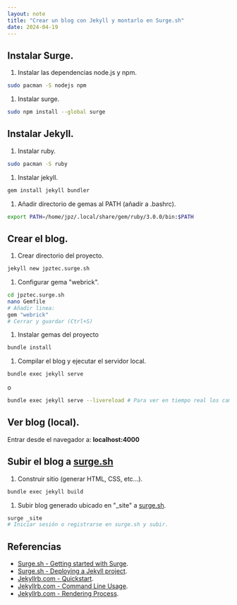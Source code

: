 ```yaml
---
layout: note
title: "Crear un blog con Jekyll y montarlo en Surge.sh"
date: 2024-04-19
---
```


## Instalar Surge.

1. Instalar las dependencias node.js y npm.

```bash
sudo pacman -S nodejs npm
```

1. Instalar surge.

```bash
sudo npm install --global surge
```

## Instalar Jekyll.

1. Instalar ruby.

```bash
sudo pacman -S ruby
```

1. Instalar jekyll.

```bash
gem install jekyll bundler

```

1. Añadir directorio de gemas al PATH (añadir a .bashrc).

```bash
export PATH=/home/jpz/.local/share/gem/ruby/3.0.0/bin:$PATH
```

## Crear el blog.

1. Crear directorio del proyecto.

```bash
jekyll new jpztec.surge.sh
```

1. Configurar gema "webrick".

```bash
cd jpztec.surge.sh
nano Gemfile
# Añadir linea:
gem "webrick"
# Cerrar y guardar (Ctrl+S)
```

1. Instalar gemas del proyecto

```bash
bundle install

```

1. Compilar el blog y ejecutar el servidor local.

```bash
bundle exec jekyll serve
```

o

```bash
bundle exec jekyll serve --livereload # Para ver en tiempo real los cambios.
```

## Ver blog (local).

Entrar desde el navegador a: **localhost:4000**

## Subir el blog a [surge.sh](http://surge.sh/)

1. Construir sitio (generar HTML, CSS, etc...).

```bash
bundle exec jekyll build
```

1. Subir blog generado ubicado en "_site" a [surge.sh](http://surge.sh/).

```bash
surge _site
# Iniciar sesión o registrarse en surge.sh y subir.
```

## Referencias

- [Surge.sh - Getting started with Surge](https://surge.sh/help/getting-started-with-surge).
- [Surge.sh - Deploying a Jekyll project](https://surge.sh/help/deploying-a-jekyll-project).
- [Jekyllrb.com - Quickstart](https://jekyllrb.com/docs/).
- [Jekyllrb.com - Command Line Usage](https://jekyllrb.com/docs/usage/).
- [Jekyllrb.com - Rendering Process](https://jekyllrb.com/docs/rendering-process/).